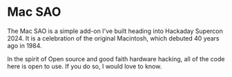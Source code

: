 # Mac SAO 

The Mac SAO is a simple add-on I've built heading into Hackaday Supercon 2024. It is a celebration of the original Macintosh, which debuted 40 years ago in 1984. 

In the spirit of Open source and good faith hardware hacking, all of the code here is open to use. If you do so, I would love to know. 

